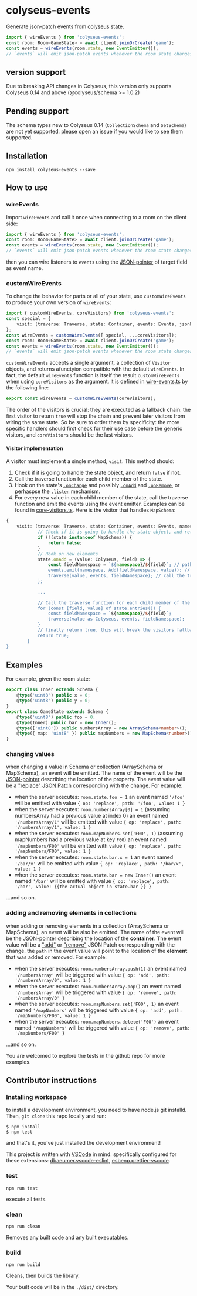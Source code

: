 # colyseus-events

Generate json-patch events from [colyseus](https://www.colyseus.io/) state.
```typescript
import { wireEvents } from 'colyseus-events';
const room: Room<GameState> = await client.joinOrCreate("game");
const events = wireEvents(room.state, new EventEmitter());
// `events` will emit json-patch events whenever the room state changes
```

## version support 

Due to breaking API changes in Colyseus, this version only supports Colyseus 0.14 and above (@colyseus/schema >= 1.0.2)

## Pending support

The schema types new to Colyseus 0.14 (`CollectionSchema` and `SetSchema`) are not yet supported. please open an issue if you would like to see them supported.

## Installation
`npm install colyseus-events --save`

## How to use
### wireEvents
Import `wireEvents` and call it once when connecting to a room on the client side: 
```typescript
import { wireEvents } from 'colyseus-events';
const room: Room<GameState> = await client.joinOrCreate("game");
const events = wireEvents(room.state, new EventEmitter());
// `events` will emit json-patch events whenever the room state changes
```
then you can wire listeners to `events` using the [JSON-pointer](https://github.com/janl/node-jsonpointer) of target field as event name.

### customWireEvents
To change the behavior for parts or all of your state, use `customWireEvents` to produce your own version of `wireEvents`:
```typescript
import { customWireEvents, coreVisitors} from 'colyseus-events';
const special = {
    visit: (traverse: Traverse, state: Container, events: Events, jsonPath: string): boolean => { /* see Visitor implementation below*/},
};
const wireEvents = customWireEvents([ special, ...coreVisitors]);
const room: Room<GameState> = await client.joinOrCreate("game");
const events = wireEvents(room.state, new EventEmitter());
// `events` will emit json-patch events whenever the room state changes
```
`customWireEvents` accepts a single argument, a collection of `Visitor` objects, and returns afunctyion compatible with the default `wireEvents`. In fact, the default `wireEvents` function is itself the result `customWireEvents` when using `coreVisitors` as the argument. it is defined in [wire-events.ts](src/wire-events.ts#L42) by the following line:
```typescript
export const wireEvents = customWireEvents(coreVisitors);
```
The order of the visitors is crucial: they are executed as a fallback chain: the first visitor to return `true` will stop the chain and prevent later visitors from wiring the same state. So be sure to order them by specificity: the more specific handlers should first check for their use case before the generic visitors, and `coreVisitors` should be the last visitors.
#### Visitor implementation
A visitor must implement a single method, `visit`. This method should:
1. Check if it is going to handle the state object, and return `false` if not.
2. Call the traverse function for each child member of the state.
3. Hook on the state's [`.onChange`](https://docs.colyseus.io/colyseus/state/schema/#onchange-changes-datachange) and possibly [`.onAdd`](https://docs.colyseus.io/colyseus/state/schema/#onadd-instance-key) and [`.onRemove`](https://docs.colyseus.io/colyseus/state/schema/#onremove-instance-key), or perhaspse the [`.listen`](https://docs.colyseus.io/colyseus/state/schema/#listenprop-callback) mechanism.
4. For every new value in each child member of the state, call the traverse function and emit the events using the event emitter.
Examples can be found in [core-visitors.ts](src/core-visitors.ts). Here is the visitor that handles `MapSchema`:
```typescript
{
    visit: (traverse: Traverse, state: Container, events: Events, namespace: string) => {
            // Check if it is going to handle the state object, and return `false` if not.
            if (!(state instanceof MapSchema)) {
                return false;
            }
            // Hook on new elements
            state.onAdd = (value: Colyseus, field) => {
                const fieldNamespace = `${namespace}/${field}`; // path to the new element
                events.emit(namespace, Add(fieldNamespace, value)); // emit the add event
                traverse(value, events, fieldNamespace); // call the traverse function on the new value
            };
            
            ...

            // Call the traverse function for each child member of the state.
            for (const [field, value] of state.entries()) {
                const fieldNamespace = `${namespace}/${field}`;
                traverse(value as Colyseus, events, fieldNamespace);
            }
            // finally return true. this will break the visitors fallback chain and complete the wiring for this object.
            return true;
        }
}
```
## Examples

For example, given the room state:
```typescript
export class Inner extends Schema {
    @type('uint8') public x = 0;
    @type('uint8') public y = 0;
}
export class GameState extends Schema {
    @type('uint8') public foo = 0;
    @type(Inner) public bar = new Inner();
    @type(['uint8']) public numbersArray = new ArraySchema<number>();
    @type({ map: 'uint8' }) public mapNumbers = new MapSchema<number>();
}
```
### changing values
when changing a value in Schema or collection (ArraySchema or MapSchema), an event will be emitted. The name of the event will be the [JSON-pointer](https://github.com/janl/node-jsonpointer) describing the location of the property. The event value will be a ["replace" JSON Patch](https://jsonpatch.com/#replace) corresponding with the change.
For example:
 - when the server executes: `room.state.foo = 1` an event named `'/foo'` will be emitted with value `{ op: 'replace', path: '/foo', value: 1 }`
 - when the server executes: `room.numbersArray[0] = 1` (assuming numbersArray had a previous value at index 0) an event named `'/numbersArray/1'` will be emitted with value `{ op: 'replace', path: '/numbersArray/1', value: 1 }`
 - when the server executes: `room.mapNumbers.set('F00', 1)` (assuming mapNumbers had a previous value at key `F00`) an event named `'/mapNumbers/F00'` will be emitted with value `{ op: 'replace', path: '/mapNumbers/F00', value: 1 }`
 - when the server executes: `room.state.bar.x = 1` an event named `'/bar/x'` will be emitted with value `{ op: 'replace', path: '/bar/x', value: 1 }`
 - when the server executes: `room.state.bar = new Inner()` an event named `'/bar'` will be emitted with value `{ op: 'replace', path: '/bar', value: {{the actual object in state.bar }} }`

...and so on.
### adding and removing elements in collections
when adding or removing elements in a collection (ArraySchema or MapSchema), an event will be also be emitted. The name of the event will be the [JSON-pointer](https://github.com/janl/node-jsonpointer) describing the location of the **container**. The event value will be a ["add"](https://jsonpatch.com/#add) or ["remove"](https://jsonpatch.com/#remove) JSON Patch corresponding with the change. the `path` in the event value will point to the location of the **element** that was added or removed.
For example:
 - when the server executes: `room.numbersArray.push(1)` an event named `'/numbersArray'` will be triggered with value `{ op: 'add', path: '/numbersArray/0', value: 1 }`
 - when the server executes: `room.numbersArray.pop()` an event named `'/numbersArray'` will be triggered with value `{ op: 'remove', path: '/numbersArray/0' }`
 - when the server executes: `room.mapNumbers.set('F00', 1)` an event named `'/mapNumbers'` will be triggered with value `{ op: 'add', path: '/mapNumbers/F00', value: 1 }`
 - when the server executes: `room.mapNumbers.delete('F00')` an event named `'/mapNumbers'` will be triggered with value `{ op: 'remove', path: '/mapNumbers/F00' }`

...and so on.

You are welcomed to explore the tests in the github repo for more examples.
## Contributor instructions

### Installing workspace

to install a development environment, you need to have node.js git installd.
Then, `git clone` this repo locally and run:
```
$ npm install
$ npm test
```
and that's it, you've just installed the development environment!

This project is written with [VSCode](https://code.visualstudio.com/) in mind. specifically configured for these extensions: [dbaeumer.vscode-eslint](https://marketplace.visualstudio.com/items?itemName=dbaeumer.vscode-eslint), [esbenp.prettier-vscode](https://marketplace.visualstudio.com/items?itemName=esbenp.prettier-vscode).

### test

`npm run test`

execute all tests.

### clean

`npm run clean`

Removes any built code and any built executables.

### build

`npm run build`

Cleans, then builds the library.

Your built code will be in the `./dist/` directory.
